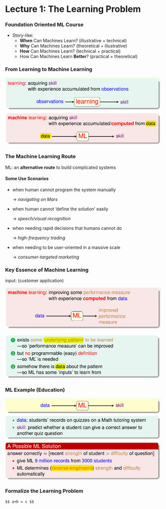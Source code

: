 # Lecture 1: The Learning Problem

### **Foundation Oriented ML Course**

* Story-like:
  * **When** Can Machines Learn? \(illustrative + technical\)
  * **Why** Can Machines Learn? \(theoretical + illustrative\)
  * **How** Can Machines Learn? \(technical + practical\)
  * How Can Machines Learn **Better**? \(practical + theoretical\)

### From Learning to Machine Learning

![Learning &amp; Machine Learning](.gitbook/assets/screenshot-at-2018-05-13-22-20-02.png)

### The Machine Learning Route

ML: an **alternative route** to build complicated systems

#### Some Use Scenarios

* when human cannot program the system manually

  -&gt; _navigating on Mars_

* when human cannot ‘define the solution’ easily

  -&gt; _speech/visual recognition_

* when needing rapid decisions that humans cannot do

  -&gt; _high-frequency trading_

* when needing to be user-oriented in a massive scale

  -&gt; _consumer-targeted marketing_

### Key Essence of Machine Learning

input:  \(customer application\) 

![improved performance measure](.gitbook/assets/screenshot-at-2018-05-13-22-35-13.png)

![pattern &amp; data](.gitbook/assets/screenshot-at-2018-05-13-22-38-12.png)

### ML Example \(Education\)

![ML example](.gitbook/assets/screenshot-at-2018-05-13-22-42-24.png)

### Formalize the Learning Problem

```text
$$ a+b = c $$
```



